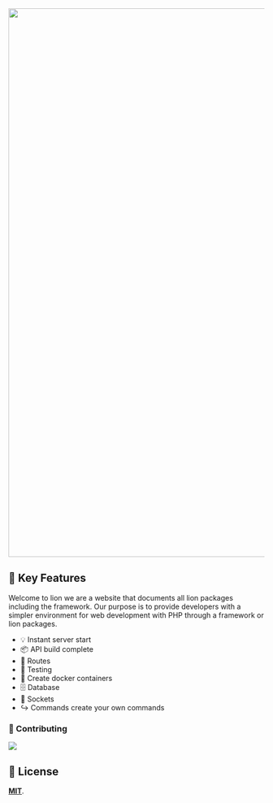 <div align="center">
  <img width="1920" height="1080" alt="presentation-lion-parking" src="https://github.com/user-attachments/assets/970a04d0-dc2a-4e38-9a96-1a00d04c3d2a">
</div>

## 📖 Key Features

Welcome to lion we are a website that documents all lion packages including the framework. Our purpose is to provide developers with a simpler environment for web development with PHP through a framework or lion packages.

- 💡 Instant server start
- 📦 API build complete
- 📶 Routes
- 🧪 Testing
- 🫙 Create docker containers
- 🗄️ Database
- 🔁 Sockets
- ↪️ Commands create your own commands

### 🤝 Contributing

<a href="https://github.com/lion-packages/web-documentation/graphs/contributors">
  <img src="https://contrib.rocks/image?repo=lion-packages/web-documentation" />
</a>

## 🔑 License

[**MIT**](https://github.com/Sleon4/web-documentation?tab=License-1-ov-file).
